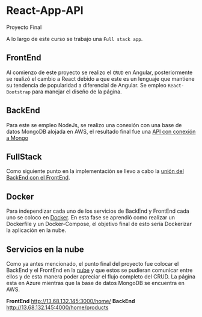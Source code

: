 
# React-App-API
Proyecto Final

A lo largo de este curso se trabajo una `Full stack app`.

## FrontEnd
Al comienzo de este proyecto se realizo el `CRUD` en Angular, posteriormente se realizó el cambio a React debido a que este es un lenguaje que mantiene su tendencia de popularidad a diferencial de Angular.
Se empleo `React-Bootstrap` para manejar el diseño de la página.

## BackEnd
Para este se empleo NodeJs, se realizo una conexión con una base de datos MongoDB alojada en AWS, el resultado final fue una
[API con conexión a Mongo](https://github.com/DeboraArzu/Laboratorio6)

## FullStack
Como siguiente punto en la implementación se llevo a cabo la [unión del BackEnd con el FrontEnd](https://github.com/DeboraArzu/BackEnd-FrontEnd).

## Docker
Para independizar cada uno de los servicios de BackEnd y FrontEnd cada uno se coloco en [Docker](https://github.com/DeboraArzu/DockerLab). En esta fase se aprendió como realizar un Dockerfile y un Docker-Compose, el objetivo final de esto sería Dockerizar la aplicación en la nube.

## Servicios en la nube
Como ya antes mencionado, el punto final del proyecto fue colocar el BackEnd y el FrontEnd en la [nube](https://github.com/DeboraArzu/Laboratorio-9) y que estos se pudieran comunicar entre ellos y de esta manera poder apreciar el flujo completo del CRUD. 
La página esta en Azure mientras que la base de datos MongoDB se encuentra en AWS.

**FrontEnd**
http://13.68.132.145:3000/home/
**BackEnd**
http://13.68.132.145:4000/home/products
